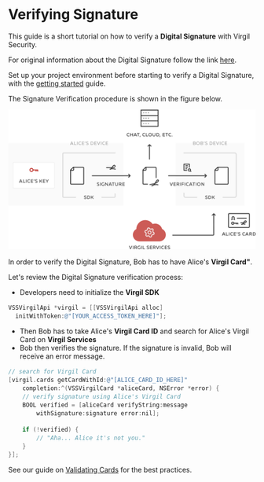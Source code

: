 # Verifying Signature

This guide is a short tutorial on how to verify a **Digital Signature** with Virgil Security.

For original information about the Digital Signature follow the link [here](https://github.com/VirgilSecurity/virgil/blob/wiki/wiki/glossary.md#digital-signature).

Set up your project environment before starting to verify a Digital Signature, with the [getting started](/docs/objectivec/guides/configuration/client.md) guide.

The Signature Verification procedure is shown in the figure below.


![Virgil Signature Intro](/docs/objectivec/img/Signature_introduction.png "Verify Signature")

In order to verify the Digital Signature, Bob has to have Alice's **Virgil Card"**.

Let's review the Digital Signature verification process:

- Developers need to initialize the **Virgil SDK**

```objectivec
VSSVirgilApi *virgil = [[VSSVirgilApi alloc]
  initWithToken:@"[YOUR_ACCESS_TOKEN_HERE]"];
```

- Then Bob has to take Alice's **Virgil Card ID** and search for Alice's Virgil Card on **Virgil Services**
- Bob then verifies the signature. If the signature is invalid, Bob will receive an error message.

```objectivec
// search for Virgil Card
[virgil.cards getCardWithId:@"[ALICE_CARD_ID_HERE]"
	completion:^(VSSVirgilCard *aliceCard, NSError *error) {
	// verify signature using Alice's Virgil Card
	BOOL verified = [aliceCard verifyString:message
		withSignature:signature error:nil];

	if (!verified) {
		// "Aha... Alice it's not you."
	}
}];
```

See our guide on [Validating Cards](/docs/objectivec/guides/virgil-card/validating-card.md) for the best practices.
